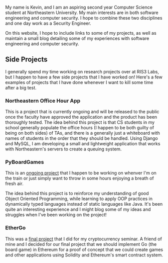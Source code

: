 My name is Kevin, and I am an aspiring second year Computer Science student at Northeastern University. My main interests are in both software engineering and computer security. I hope to combine these two disciplines and one day work as a Security Engineer.

On this website, I hope to include links to some of my projects, as well as maintain a small blog detailing some of my experiences with software engineering and computer security. 

## Side Projects

I generally spend my time working on research projects over at RIS3 Labs, but I happen to have a few side projects that I have worked on! Here's a few examples of projects that I have done whenever I want to kill some time after a big test.

### Northeastern Office Hour App

This is a project that is currently ongoing and will be released to the public once the faculty have approved the application and the product has been thoroughly tested. The idea behind this project is that CS students in my school generally populate the office hours (I happen to be both guilty of being on both sides) of TAs, and there is a generally just a whiteboard with names of students in the order that they should be handled. Using Django and MySQL, I am developing a small and lightweight application that works with Northeastern's servers to create a queuing system.

### PyBoardGames

This is an [ongoing project](https://github.com/RegaledSeer/PyBoardGames) that I happen to be working on whenver I'm on the train or just simply want to throw in some hours enjoying a breath of fresh air.

The idea behind this project is to reinforce my understanding of good Object Oriented Programming, while learning to apply OOP practices in dynamically typed languages instead of static languages like Java. It's been quite an interesting experience and I might blog some of my ideas and struggles when I've been working on the project!

### EtherGo

This was a [final project](https://github.com/RegaledSeer/EtherGo) that I did for my cryptocurrency seminar. A friend of mine and I decided for our final project that we should implement Go (the board game) in Ethereum for a proof of concept that we could create games and other applications using Solidity and Ethereum's smart contract system.

